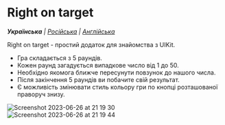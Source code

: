 # Right on target

_**Українська** | [Російська](README.ru.md) | [Англійська](README.md)_

Right on target - простий додаток для знайомства з UIKit.
* Гра складається з 5 раундів.
* Кожен раунд загадується випадкове число від 1 до 50.
* Необхідно якомога ближче пересунути повзунок до нашого числа.
* Після закінчення 5 раундів ви побачите свій результат.
* Є можливість змінювати стиль кольору гри по кнопці розташованої праворуч знизу.

![Screenshot 2023-06-26 at 21 19 30](https://github.com/realeti/Right-on-target/assets/30148823/70197971-14d7-4bf9-9c32-56205195d7e9)
![Screenshot 2023-06-26 at 21 19 44](https://github.com/realeti/Right-on-target/assets/30148823/1f3a9360-7bfa-4a65-8759-48f972318c6b)
